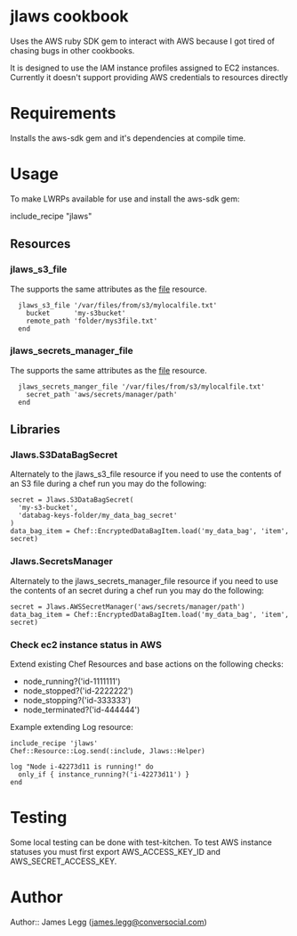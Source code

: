 # jlaws cookbook

Uses the AWS ruby SDK gem to interact with AWS because I got tired of chasing bugs in other cookbooks.

It is designed to use the IAM instance profiles assigned to EC2 instances. Currently it doesn't support
providing AWS credentials to resources directly

# Requirements

Installs the aws-sdk gem and it's dependencies at compile time.

# Usage

To make LWRPs available for use and install the aws-sdk gem:

  include_recipe "jlaws"

## Resources
### jlaws_s3_file

The supports the same attributes as the [file](http://docs.opscode.com/resource_file.html) resource.

```
  jlaws_s3_file '/var/files/from/s3/mylocalfile.txt'
    bucket      'my-s3bucket'
    remote_path 'folder/mys3file.txt'
  end
```

### jlaws_secrets_manager_file

The supports the same attributes as the [file](http://docs.opscode.com/resource_file.html) resource.

```
  jlaws_secrets_manger_file '/var/files/from/s3/mylocalfile.txt'
    secret_path 'aws/secrets/manager/path'
  end
```

## Libraries
### Jlaws.S3DataBagSecret

Alternately to the jlaws_s3_file resource if you need to use the contents of an
S3 file during a chef run you may do the following:

```
secret = Jlaws.S3DataBagSecret(
  'my-s3-bucket',
  'databag-keys-folder/my_data_bag_secret'
)
data_bag_item = Chef::EncryptedDataBagItem.load('my_data_bag', 'item', secret)
```

### Jlaws.SecretsManager

Alternately to the jlaws_secrets_manager_file resource if you need to use the contents of an
secret during a chef run you may do the following:

```
secret = Jlaws.AWSSecretManager('aws/secrets/manager/path')
data_bag_item = Chef::EncryptedDataBagItem.load('my_data_bag', 'item', secret)
```

### Check ec2 instance status in AWS

Extend existing Chef Resources and base actions on the following checks:
 * node_running?('id-1111111')
 * node_stopped?('id-2222222')
 * node_stopping?('id-333333')
 * node_terminated?('id-444444')

Example extending Log resource:
```
include_recipe 'jlaws'
Chef::Resource::Log.send(:include, Jlaws::Helper)

log "Node i-42273d11 is running!" do
  only_if { instance_running?('i-42273d11') }
end
```

# Testing

Some local testing can be done with test-kitchen. To test AWS instance statuses
you must first export AWS_ACCESS_KEY_ID and AWS_SECRET_ACCESS_KEY.

# Author
Author:: James Legg (<james.legg@conversocial.com>)
